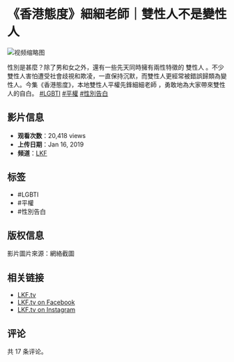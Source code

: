 # 《香港態度》細細老師｜雙性人不是變性人

![视频缩略图](https://i.ytimg.com/vi/DPAV71hoi5g/hqdefault.jpg?sqp=-oaymwEmCKgBEF5IWvKriqkDGQgBFQAAiEIYAdgBAeIBCggYEAIYBjgBQAE=&rs=AOn4CLC0nwB_4K4p3ni5EUJXjH1nY3hG_w)

性別是甚麼？除了男和女之外，還有一些先天同時擁有兩性特徵的 雙性人 。不少雙性人害怕遭受社會歧視和欺凌，一直保持沉默，而雙性人更經常被錯誤歸類為變性人。今集《香港態度》，本地雙性人平權先鋒細細老師 ，勇敢地為大家帶來雙性人的自白。 [#LGBTI](https://www.youtube.com/hashtag/lgbti) [#平權](https://www.youtube.com/hashtag/%E5%B9%B3%E6%AC%8A) [#性別告白](https://www.youtube.com/hashtag/%E6%80%A7%E5%88%A5%E5%91%8A%E7%99%BD)

## 影片信息

- **观看次数**：20,418 views
- **上传日期**：Jan 16, 2019
- **频道**：[LKF](https://www.youtube.com/channel/UC4-PMczpRNgQn0Sp63oVcWg)

## 标签
- #LGBTI
- #平權
- #性別告白

## 版权信息
影片圖片來源：網絡截圖

## 相关链接
- [LKF.tv](https://lkf.tv/)
- [LKF.tv on Facebook](https://lkf.plus/lkftvfb)
- [LKF.tv on Instagram](https://lkf.plus/lkftvig) 

## 评论
共 17 条评论。